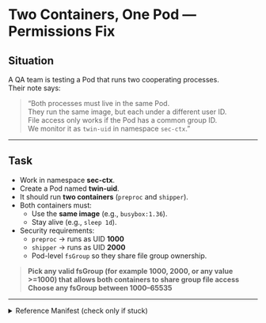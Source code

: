 # Two Containers, One Pod — Permissions Fix

## Situation

A QA team is testing a Pod that runs two cooperating processes.  
Their note says:

> “Both processes must live in the same Pod.  
> They run the same image, but each under a different user ID.  
> File access only works if the Pod has a common group ID.  
> We monitor it as `twin-uid` in namespace `sec-ctx`.”

---

## Task

- Work in namespace **sec-ctx**.  
- Create a Pod named **twin-uid**.  
- It should run **two containers** (`preproc` and `shipper`).  
- Both containers must:
  - Use the **same image** (e.g., `busybox:1.36`).  
  - Stay alive (e.g., `sleep 1d`).  
- Security requirements:
  - `preproc` → runs as UID **1000**  
  - `shipper` → runs as UID **2000**  
  - Pod-level `fsGroup` so they share file group ownership.
 
    
> **Pick any valid fsGroup (for example 1000, 2000, or any value >=1000) that allows both containers to share group file access**
> **Choose any fsGroup between 1000–65535**

---


<details> <summary>Reference Manifest (check only if stuck)</summary>
  
```yaml
apiVersion: v1
kind: Pod
metadata:
  name: twin-uid
  namespace: sec-ctx
spec:
  securityContext:
    fsGroup: 3000
  containers:
  - name: preproc
    image: busybox:1.36
    securityContext:
      runAsUser: 1000
    command: ["sh","-c","sleep 1d"]
  - name: shipper
    image: busybox:1.36
    securityContext:
      runAsUser: 2000
    command: ["sh","-c","sleep 1d"]
```

</details>

